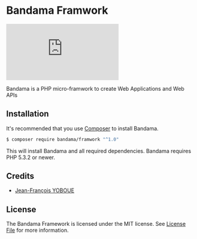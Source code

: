 # Bandama Framwork

[![License](https://github.com/jfyoboue/bandama-framwork/blob/develop/LICENSE.md)](https://github.com/jfyoboue/bandama-framwork/blob/develop/LICENSE.md)

Bandama is a PHP micro-framwork to create Web Applications and Web APIs

## Installation

It's recommended that you use [Composer](https://getcomposer.org/) to install Bandama.

```bash
$ composer require bandama/framwork "^1.0"
```

This will install Bandama and all required dependencies. Bandama requires PHP 5.3.2 or newer.

## Credits

- [Jean-François YOBOUE](https://github.com/jfyoboue)

## License

The Bandama Framework is licensed under the MIT license. See [License File](LICENSE.md) for more information.